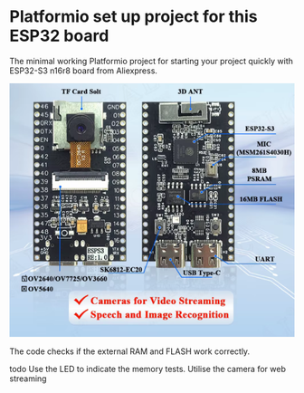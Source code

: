 # Platformio set up project for this ESP32 board

The minimal working Platformio project for starting your project quickly with ESP32-S3 n16r8 board from Aliexpress. 

![The board](https://github.com/jsonslim/Platformio-setup-ESP32-S3-camera-R8F16/blob/main/img/1.png?raw=true)

The code checks if the external RAM and FLASH work correctly. 



todo
Use the LED to indicate the memory tests.
Utilise the camera for web streaming
